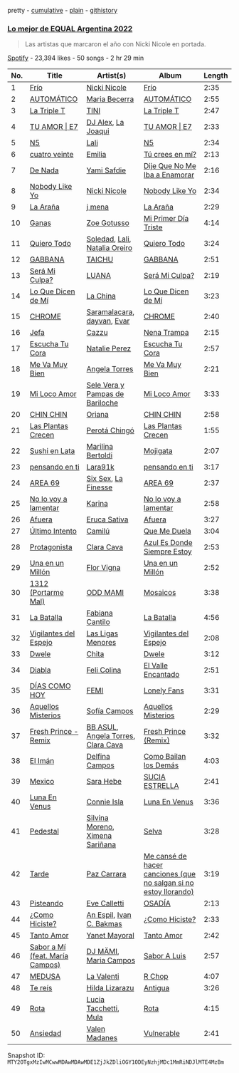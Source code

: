 pretty - [cumulative](/playlists/cumulative/37i9dQZF1DX2ArBUudJwM5.md) - [plain](/playlists/plain/37i9dQZF1DX2ArBUudJwM5) - [githistory](https://github.githistory.xyz/mackorone/spotify-playlist-archive/blob/main/playlists/plain/37i9dQZF1DX2ArBUudJwM5)

### [Lo mejor de EQUAL Argentina 2022](https://open.spotify.com/playlist/37i9dQZF1DX2ArBUudJwM5)

> Las artistas que marcaron el año con Nicki Nicole en portada.

[Spotify](https://open.spotify.com/user/spotify) - 23,394 likes - 50 songs - 2 hr 29 min

| No. | Title | Artist(s) | Album | Length |
|---|---|---|---|---|
| 1 | [Frío](https://open.spotify.com/track/0df1oUN5ta7FSWwjGvhHa5) | [Nicki Nicole](https://open.spotify.com/artist/2UZIAOlrnyZmyzt1nuXr9y) | [Frío](https://open.spotify.com/album/4ya6dMKyTfwrrcdkoROD8O) | 2:35 |
| 2 | [AUTOMÁTICO](https://open.spotify.com/track/3Ne5uYDFzHEFYAPbaBMIck) | [Maria Becerra](https://open.spotify.com/artist/1DxLCyH42yaHKGK3cl5bvG) | [AUTOMÁTICO](https://open.spotify.com/album/5i8WdrKnzvMbujuJhkcFQn) | 2:55 |
| 3 | [La Triple T](https://open.spotify.com/track/7kYbxvrGXv8cmKjkqgqhrw) | [TINI](https://open.spotify.com/artist/7vXDAI8JwjW531ouMGbfcp) | [La Triple T](https://open.spotify.com/album/3qawASs1sOKod3clkhZTvv) | 2:47 |
| 4 | [TU AMOR \| E7](https://open.spotify.com/track/3N6rAKpPraBOZqn9RhSrz0) | [DJ Alex](https://open.spotify.com/artist/7ygNQCdpQWW7iSWAxDhvhI), [La Joaqui](https://open.spotify.com/artist/60XHOAhvEBiV6BGBOv8ClM) | [TU AMOR \| E7](https://open.spotify.com/album/772pSj9TMLYJoULLYIEVBX) | 2:33 |
| 5 | [N5](https://open.spotify.com/track/6WZk0S0t6YP414VJz99mWT) | [Lali](https://open.spotify.com/artist/22P1OY4TRFRwhP0q29loQ8) | [N5](https://open.spotify.com/album/0vWaEsVo9edkkpkGWAUqBd) | 2:34 |
| 6 | [cuatro veinte](https://open.spotify.com/track/3ushwCdjpWNdSnZgRFU6Oc) | [Emilia](https://open.spotify.com/artist/0AqlFI0tz2DsEoJlKSIiT9) | [Tú crees en mí?](https://open.spotify.com/album/4wVrfNzE3Dab7EB1Xn6SHo) | 2:13 |
| 7 | [De Nada](https://open.spotify.com/track/3YTe42RPu0iJVr1ZYJHHyC) | [Yami Safdie](https://open.spotify.com/artist/4RWJOoYwgF978LOn8Fainp) | [Dije Que No Me Iba a Enamorar](https://open.spotify.com/album/4xbpODmwG0GGAVbTA8PH8Y) | 2:16 |
| 8 | [Nobody Like Yo](https://open.spotify.com/track/5ETecrJ4HK8qglSLq382hG) | [Nicki Nicole](https://open.spotify.com/artist/2UZIAOlrnyZmyzt1nuXr9y) | [Nobody Like Yo](https://open.spotify.com/album/2NhtV3QHi04aqmbnaLCEYJ) | 2:34 |
| 9 | [La Araña](https://open.spotify.com/track/4hOPF9upeZmmpXCXpro2bs) | [j mena](https://open.spotify.com/artist/6iYRN5eaz8LSxvwkhmwkRj) | [La Araña](https://open.spotify.com/album/7Fb2WjHd01JQGL6lKleSv7) | 2:29 |
| 10 | [Ganas](https://open.spotify.com/track/54JWFISolUGIbtNeANGp2B) | [Zoe Gotusso](https://open.spotify.com/artist/3XBw8ImFEo86mEB2dYh0vS) | [Mi Primer Día Triste](https://open.spotify.com/album/7IT0jjgh94QCM7Uyfn5Oyo) | 4:14 |
| 11 | [Quiero Todo](https://open.spotify.com/track/0yRaf2zK8CtJvNyLzg9XNy) | [Soledad](https://open.spotify.com/artist/0K59Fm1y7s3j498ueS4qzY), [Lali](https://open.spotify.com/artist/22P1OY4TRFRwhP0q29loQ8), [Natalia Oreiro](https://open.spotify.com/artist/0Uit4gta4PrT7HvUe8W2Xo) | [Quiero Todo](https://open.spotify.com/album/3oRwbp1iHfkNfBQ7v6eIsU) | 3:24 |
| 12 | [GABBANA](https://open.spotify.com/track/2wxduF3ZwN5adsNjqfcysB) | [TAICHU](https://open.spotify.com/artist/3ou3XMRNmyDSy6gnC1bSgN) | [GABBANA](https://open.spotify.com/album/11CEP18aU8lXxZbQEv3wsF) | 2:51 |
| 13 | [Será Mi Culpa?](https://open.spotify.com/track/0e5wmUTalS4NiyNjMYmBIA) | [LUANA](https://open.spotify.com/artist/0sPEX6boGhIE9qWpzpSHET) | [Será Mi Culpa?](https://open.spotify.com/album/4A1s03L5Tw52zY0FamWkDW) | 2:19 |
| 14 | [Lo Que Dicen de Mí](https://open.spotify.com/track/7qyAsohYX9IQVCUkzkJ1dY) | [La China](https://open.spotify.com/artist/7fRUttEpuIdM0JzPaCMwVO) | [Lo Que Dicen de Mí](https://open.spotify.com/album/2xh8jQdye3snS91DyUWJjH) | 3:23 |
| 15 | [CHROME](https://open.spotify.com/track/3ufGWBFuPdZ2ckUF7hLIL8) | [Saramalacara](https://open.spotify.com/artist/3QchzUOTSCKWmaRGEEiuir), [dayvan](https://open.spotify.com/artist/1eTInlBizrAteaACHeE85y), [Evar](https://open.spotify.com/artist/0YWTSwecJ4cKrEQjrh46la) | [CHROME](https://open.spotify.com/album/4bZaL9GsAnNFPJ1y10JIbG) | 2:40 |
| 16 | [Jefa](https://open.spotify.com/track/1K2h9Y50wXiRsENQHLydZO) | [Cazzu](https://open.spotify.com/artist/6w3SkAHYPsQ1bxV7VDlG5y) | [Nena Trampa](https://open.spotify.com/album/6hPsRT5cjxpBOgMfIupL48) | 2:15 |
| 17 | [Escucha Tu Cora](https://open.spotify.com/track/6TYCkOfYLUTD4niAzDmSew) | [Natalie Perez](https://open.spotify.com/artist/1Y99HOeRzRc27my6NJE3rE) | [Escucha Tu Cora](https://open.spotify.com/album/0LLBcTqqAC0tEYhOLyrxLf) | 2:57 |
| 18 | [Me Va Muy Bien](https://open.spotify.com/track/35PyAwHXwuAzmUAPLEArgy) | [Angela Torres](https://open.spotify.com/artist/6LZA6PhNCwUfHzqfpN1nYL) | [Me Va Muy Bien](https://open.spotify.com/album/6xgKnmMwkoGcG13zn8fZVf) | 2:21 |
| 19 | [Mi Loco Amor](https://open.spotify.com/track/2IkjSf9VxQAA7uSipkNsOJ) | [Sele Vera y Pampas de Bariloche](https://open.spotify.com/artist/4HV6BIPvbEwBgQT3y7yGOM) | [Mi Loco Amor](https://open.spotify.com/album/6oNvO33sdfOdnE2o2RLP62) | 3:33 |
| 20 | [CHIN CHIN](https://open.spotify.com/track/20rMomDU9dk6QDRKCYKrzh) | [Oriana](https://open.spotify.com/artist/25Q4MN2O9yy7qzIY6HTgO3) | [CHIN CHIN](https://open.spotify.com/album/3Fx7xYB3rpSfnvSSZNYmyx) | 2:58 |
| 21 | [Las Plantas Crecen](https://open.spotify.com/track/0sp03jNxMUhjqAEK8lz3yb) | [Perotá Chingó](https://open.spotify.com/artist/5cMTiWeaWidGI8hVoZY8Ox) | [Las Plantas Crecen](https://open.spotify.com/album/17mK7xiORNWE4ZZLqKznTV) | 1:55 |
| 22 | [Sushi en Lata](https://open.spotify.com/track/0ay8DzY6bSJ7Ok85oR34Mn) | [Marilina Bertoldi](https://open.spotify.com/artist/1nm9PdmvzPXJmIlMOk5XLy) | [Mojigata](https://open.spotify.com/album/5U8SvHu7gGsae0izVjA9QS) | 2:07 |
| 23 | [pensando en ti](https://open.spotify.com/track/3G6Mo5GUWdzPZdsmdU4juo) | [Lara91k](https://open.spotify.com/artist/2zPvDg6LI6NHPQVQIESjfW) | [pensando en ti](https://open.spotify.com/album/6bLJ9EbgSDl3rksxqhQfg9) | 3:17 |
| 24 | [AREA 69](https://open.spotify.com/track/7zwr2S6zTLQqt3IQ4wpht1) | [Six Sex](https://open.spotify.com/artist/29rvPhemBdOLYdLr2xI8dr), [La Finesse](https://open.spotify.com/artist/3xV8oWG5BKYU2LXVxS779A) | [AREA 69](https://open.spotify.com/album/0aI5tf7kRiGIfA3X7fC7ez) | 2:37 |
| 25 | [No lo voy a lamentar](https://open.spotify.com/track/3y24cvc9OZ23Jrs4QfbOuA) | [Karina](https://open.spotify.com/artist/1QZuAtDYNrk2QMogJulsyq) | [No lo voy a lamentar](https://open.spotify.com/album/5BT7ZLdhP7vLvTaOUhP0Ml) | 2:58 |
| 26 | [Afuera](https://open.spotify.com/track/2ERKyKVKoNmmNP0QfvzGQd) | [Eruca Sativa](https://open.spotify.com/artist/2RPNbhguRnI9uqahGYcUc6) | [Afuera](https://open.spotify.com/album/0RZ0aiNBQ1HnPqYTq3R5o3) | 3:27 |
| 27 | [Último Intento](https://open.spotify.com/track/5N46aoYA89KyIT6FN2qeW7) | [Camilú](https://open.spotify.com/artist/305uX4OPy99KGVU2dhE2AF) | [Que Me Duela](https://open.spotify.com/album/2Tppy6h0ayWLfO2F4YLsQh) | 3:04 |
| 28 | [Protagonista](https://open.spotify.com/track/4Aoz42A3p0N9fReZrIezJ5) | [Clara Cava](https://open.spotify.com/artist/5bOm9wAui94GDhPOCKgmhY) | [Azul Es Donde Siempre Estoy](https://open.spotify.com/album/77Vk3uswiePwToPS6yUz1M) | 2:53 |
| 29 | [Una en un Millón](https://open.spotify.com/track/0E0C94sIBhDdOeMiGXQ7VK) | [Flor Vigna](https://open.spotify.com/artist/7xknmvFivAH3FxfLCQKuKE) | [Una en un Millón](https://open.spotify.com/album/3y47sRz2AesOQzvB5UehFh) | 2:52 |
| 30 | [1312 \(Portarme Mal\)](https://open.spotify.com/track/1kGTOTvzDICyz3BiTNQEq5) | [ODD MAMI](https://open.spotify.com/artist/2Y6AtL4xQFvg8nroRM3ZV6) | [Mosaicos](https://open.spotify.com/album/5o2sEyIX07DbCg86qRWOOC) | 3:38 |
| 31 | [La Batalla](https://open.spotify.com/track/3MLYtPOOPhzmmsL5yLLFqu) | [Fabiana Cantilo](https://open.spotify.com/artist/5R6YR0pasdxlynyq0Abq7x) | [La Batalla](https://open.spotify.com/album/4Xd4pfERdR1UulMgvMvfNf) | 4:56 |
| 32 | [Vigilantes del Espejo](https://open.spotify.com/track/1QjFddBhVe7TQXuD0Q9qbh) | [Las Ligas Menores](https://open.spotify.com/artist/3MNvKeLzGSvOPtXJAjCOzf) | [Vigilantes del Espejo](https://open.spotify.com/album/45PnYxsAXPl6Ytmd2qJQI6) | 2:08 |
| 33 | [Dwele](https://open.spotify.com/track/1veHLwdelVB4dYpJBurnhG) | [Chita](https://open.spotify.com/artist/7ejyCwT1b7MIwHVCVO8HjX) | [Dwele](https://open.spotify.com/album/5XtFAf521DXYZSUguHTYWz) | 3:12 |
| 34 | [Diabla](https://open.spotify.com/track/3VjmE2R9lWcmj8UCmknuhS) | [Feli Colina](https://open.spotify.com/artist/4EmjPNMuvvKSEAyx7ibGrs) | [El Valle Encantado](https://open.spotify.com/album/7zpoL3fDPFbGYB7XdbSl1S) | 2:51 |
| 35 | [DÍAS COMO HOY](https://open.spotify.com/track/6ukf7MHX1L5iwGUKCxm13N) | [FEMI](https://open.spotify.com/artist/0Zq7qMNo2UXDat3Tzf0x2s) | [Lonely Fans](https://open.spotify.com/album/0jAcrKA6rbQWSQ1eBGo38P) | 3:31 |
| 36 | [Aquellos Misterios](https://open.spotify.com/track/3eL6hWEtP8reMoUp7Zlx9A) | [Sofía Campos](https://open.spotify.com/artist/2CDQX14Dm9L7YAyJKfLOe5) | [Aquellos Misterios](https://open.spotify.com/album/0LdBzI3szBHNkZ0fPbsBLT) | 2:29 |
| 37 | [Fresh Prince \- Remix](https://open.spotify.com/track/29bhlg1hLwg8I4jDH1UCCZ) | [BB ASUL](https://open.spotify.com/artist/27PauMy7dOiHb7sI8h6s4T), [Angela Torres](https://open.spotify.com/artist/6LZA6PhNCwUfHzqfpN1nYL), [Clara Cava](https://open.spotify.com/artist/5bOm9wAui94GDhPOCKgmhY) | [Fresh Prince \(Remix\)](https://open.spotify.com/album/7fP6eFdFHyneo1Ez8tku5X) | 3:32 |
| 38 | [El Imán](https://open.spotify.com/track/2AzQoLgqijY6WVBndchJvP) | [Delfina Campos](https://open.spotify.com/artist/4d0lC4AT0DwcybhN6SSB0G) | [Como Bailan los Demás](https://open.spotify.com/album/4wz7oHddJ7WT2MwROywUQF) | 4:03 |
| 39 | [Mexico](https://open.spotify.com/track/0mzigoLzGdfMg5GY3Y0Dm6) | [Sara Hebe](https://open.spotify.com/artist/4pFUriuYqqAmBCvqF9o6LW) | [SUCIA ESTRELLA](https://open.spotify.com/album/4DQ7VYASwmCqXbjtCP0tfp) | 2:41 |
| 40 | [Luna En Venus](https://open.spotify.com/track/41bVvrQ3VwOPWg9Wkz7JLa) | [Connie Isla](https://open.spotify.com/artist/3rRWzsERkCNBl27Nih029a) | [Luna En Venus](https://open.spotify.com/album/5fRgHLDuUsNGZ8vPdbBXn8) | 3:36 |
| 41 | [Pedestal](https://open.spotify.com/track/6Q5DAieR6UQ3bwMucBqHSX) | [Silvina Moreno](https://open.spotify.com/artist/2wMN1UAgISJA8yQusQL18G), [Ximena Sariñana](https://open.spotify.com/artist/7plUpXSFcSJUZSiZAoXqr1) | [Selva](https://open.spotify.com/album/7c2v5ycSRINlH2yIi3oV85) | 3:28 |
| 42 | [Tarde](https://open.spotify.com/track/7D4se6J5kxfuJUF6BeTo71) | [Paz Carrara](https://open.spotify.com/artist/09mGQqsZ1C5wVCsjycNaIg) | [Me cansé de hacer canciones \(que no salgan si no estoy llorando\)](https://open.spotify.com/album/3BQJmgCqlUfOy6dfRytlsw) | 3:19 |
| 43 | [Pisteando](https://open.spotify.com/track/0kRDY2gDmv3aCKd7AuLNnt) | [Eve Calletti](https://open.spotify.com/artist/55eyl0WBtTXDb9jpXVS9AP) | [OSADÍA](https://open.spotify.com/album/3Csz304u6zteMaJcQv3lFa) | 2:13 |
| 44 | [¿Como Hiciste?](https://open.spotify.com/track/5Yigo1L5SKDbHDNEyRK4av) | [An Espil](https://open.spotify.com/artist/0GEBrC42d3MZT2LpDPh2qt), [Ivan C\. Bakmas](https://open.spotify.com/artist/7e28cikzCdfdAXTOdHPC1R) | [¿Como Hiciste?](https://open.spotify.com/album/3nVTkYYWFmgaK1mKLmmo6g) | 2:33 |
| 45 | [Tanto Amor](https://open.spotify.com/track/2RH3mx7Oakol0sKd7dF07S) | [Yanet Mayoral](https://open.spotify.com/artist/1V9GLyhNrUws44RjOZ3eLO) | [Tanto Amor](https://open.spotify.com/album/65bHLqYJeXeuIkSOEKxXuL) | 2:42 |
| 46 | [Sabor a Mí \(feat\. María Campos\)](https://open.spotify.com/track/63QIJSFaLx6KDXvHjAkBmW) | [DJ MÄMI](https://open.spotify.com/artist/1K6cDuo2mI7CvYIxrRNeOP), [Maria Campos](https://open.spotify.com/artist/6MyLptpVK60BMHEDBl1oxu) | [Sabor A Luis](https://open.spotify.com/album/3NCShsVe4IouPiB6VuQRp4) | 2:57 |
| 47 | [MEDUSA](https://open.spotify.com/track/6DNVpkxyipnNdZG3cssL4t) | [La Valenti](https://open.spotify.com/artist/2zYHS7xFegFvlEYsOf6cYZ) | [R Chop](https://open.spotify.com/album/5ckfeykmE4MxADAQxGQVJZ) | 4:07 |
| 48 | [Te reís](https://open.spotify.com/track/2eEfdL8lApXa3lDh8I3yRC) | [Hilda Lizarazu](https://open.spotify.com/artist/1imu37uW2KnEiLMAKmQVgn) | [Antigua](https://open.spotify.com/album/7ycO0ov3bClBN6fWtdHiQQ) | 3:26 |
| 49 | [Rota](https://open.spotify.com/track/5flqJsQDTDxJ2i2269Be2P) | [Lucia Tacchetti](https://open.spotify.com/artist/374jlNpaJvanFJrslZYHBJ), [Mula](https://open.spotify.com/artist/7bWZkUZ5drGDoGAFhGoYGE) | [Rota](https://open.spotify.com/album/1TTZVw7gOyWXzJ1yIttZTS) | 4:15 |
| 50 | [Ansiedad](https://open.spotify.com/track/7h7SgRb5teNxvfkcMLFabO) | [Valen Madanes](https://open.spotify.com/artist/28iqyazUqHCEPYjixOkCIW) | [Vulnerable](https://open.spotify.com/album/0uyFaEhSZngTXmQn2E3wvR) | 2:41 |

Snapshot ID: `MTY2OTgxMzIwMCwwMDAwMDAwMDE1ZjJkZDliOGY1ODEyNzhjMDc1MmRiNDJlMTE4MzBm`
